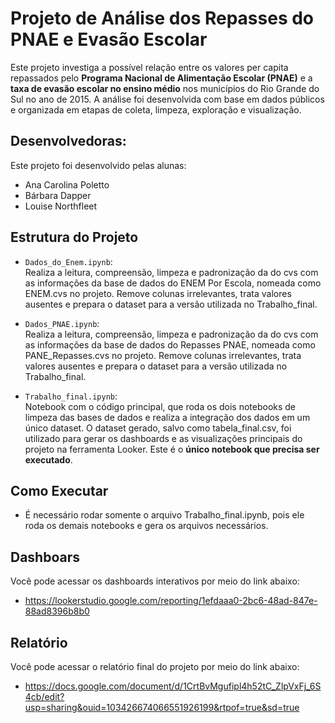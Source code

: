 # Projeto de Análise dos Repasses do PNAE e Evasão Escolar

Este projeto investiga a possível relação entre os valores per capita repassados pelo **Programa Nacional de Alimentação Escolar (PNAE)** e a **taxa de evasão escolar no ensino médio** nos municípios do Rio Grande do Sul no ano de 2015. A análise foi desenvolvida com base em dados públicos e organizada em etapas de coleta, limpeza, exploração e visualização.

## Desenvolvedoras:

Este projeto foi desenvolvido pelas alunas:
- Ana Carolina Poletto
- Bárbara Dapper
- Louise Northfleet

## Estrutura do Projeto

- `Dados_do_Enem.ipynb`:  
  Realiza a leitura, compreensão, limpeza e padronização da do cvs com as informações da base de dados do ENEM Por Escola, nomeada como ENEM.cvs no projeto. Remove colunas irrelevantes, trata valores ausentes e prepara o dataset para a versão utilizada no Trabalho_final.

- `Dados_PNAE.ipynb`:  
  Realiza a leitura, compreensão, limpeza e padronização da do cvs com as informações da base de dados do Repasses PNAE, nomeada como PANE_Repasses.cvs no projeto. Remove colunas irrelevantes, trata valores ausentes e prepara o dataset para a versão utilizada no Trabalho_final.

- `Trabalho_final.ipynb`:  
  Notebook com o código principal, que roda os dois notebooks de limpeza das bases de dados e realiza a integração dos dados em um único dataset. O dataset gerado, salvo como tabela_final.csv, foi utilizado para gerar os dashboards e as visualizações principais do projeto na ferramenta Looker. Este é o **único notebook que precisa ser executado**.

## Como Executar

- É necessário rodar somente o arquivo Trabalho_final.ipynb, pois ele roda os demais notebooks e gera os arquivos necessários. 

## Dashboars

Você pode acessar os dashboards interativos por meio do link abaixo:

- https://lookerstudio.google.com/reporting/1efdaaa0-2bc6-48ad-847e-88ad8396b8b0 

## Relatório

Você pode acessar o relatório final do projeto por meio do link abaixo:

- https://docs.google.com/document/d/1CrtBvMgufipl4h52tC_ZlpVxFj_6S4cb/edit?usp=sharing&ouid=103426674066551926199&rtpof=true&sd=true 
